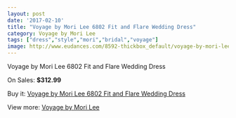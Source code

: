 ```yaml
---
layout: post
date: '2017-02-10'
title: "Voyage by Mori Lee 6802 Fit and Flare Wedding Dress"
category: Voyage by Mori Lee
tags: ["dress","style","mori","bridal","voyage"]
image: http://www.eudances.com/8592-thickbox_default/voyage-by-mori-lee-6802-fit-and-flare-wedding-dress.jpg
---
```

Voyage by Mori Lee 6802 Fit and Flare Wedding Dress

On Sales: **$312.99**
<a href="https://www.eudances.com/en/voyage-by-mori-lee/2916-voyage-by-mori-lee-6802-fit-and-flare-wedding-dress.html"><amp-img layout="responsive" width="600" height="600" src="//www.eudances.com/8592-thickbox_default/voyage-by-mori-lee-6802-fit-and-flare-wedding-dress.jpg" alt="Voyage by Mori Lee 6802 Fit and Flare Wedding Dress 0" /></a>
<a href="https://www.eudances.com/en/voyage-by-mori-lee/2916-voyage-by-mori-lee-6802-fit-and-flare-wedding-dress.html"><amp-img layout="responsive" width="600" height="600" src="//www.eudances.com/8596-thickbox_default/voyage-by-mori-lee-6802-fit-and-flare-wedding-dress.jpg" alt="Voyage by Mori Lee 6802 Fit and Flare Wedding Dress 1" /></a>
<a href="https://www.eudances.com/en/voyage-by-mori-lee/2916-voyage-by-mori-lee-6802-fit-and-flare-wedding-dress.html"><amp-img layout="responsive" width="600" height="600" src="//www.eudances.com/8595-thickbox_default/voyage-by-mori-lee-6802-fit-and-flare-wedding-dress.jpg" alt="Voyage by Mori Lee 6802 Fit and Flare Wedding Dress 2" /></a>
<a href="https://www.eudances.com/en/voyage-by-mori-lee/2916-voyage-by-mori-lee-6802-fit-and-flare-wedding-dress.html"><amp-img layout="responsive" width="600" height="600" src="//www.eudances.com/8594-thickbox_default/voyage-by-mori-lee-6802-fit-and-flare-wedding-dress.jpg" alt="Voyage by Mori Lee 6802 Fit and Flare Wedding Dress 3" /></a>
<a href="https://www.eudances.com/en/voyage-by-mori-lee/2916-voyage-by-mori-lee-6802-fit-and-flare-wedding-dress.html"><amp-img layout="responsive" width="600" height="600" src="//www.eudances.com/8593-thickbox_default/voyage-by-mori-lee-6802-fit-and-flare-wedding-dress.jpg" alt="Voyage by Mori Lee 6802 Fit and Flare Wedding Dress 4" /></a>

Buy it: [Voyage by Mori Lee 6802 Fit and Flare Wedding Dress](https://www.eudances.com/en/voyage-by-mori-lee/2916-voyage-by-mori-lee-6802-fit-and-flare-wedding-dress.html "Voyage by Mori Lee 6802 Fit and Flare Wedding Dress")

View more: [Voyage by Mori Lee](https://www.eudances.com/en/47-voyage-by-mori-lee "Voyage by Mori Lee")